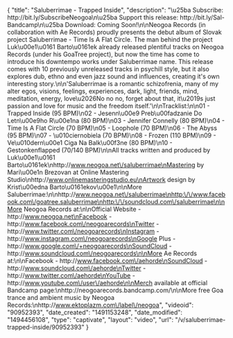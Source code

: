 {
    "title": "Saluberrimae - Trapped Inside",
    "description": "\u25ba Subscribe: http:\/\/bit.ly\/SubscribeNeogoa\n\u25ba Support this release: http:\/\/bit.ly\/Sal-Bandcamp\n\u25ba Download: Coming Soon!\n\nNeogoa Records (in collaboration with Ae Records) proudly presents the debut album of Slovak project Saluberrimae - Time Is A Flat Circle. The man behind the project Luk\u00e1\u0161 Barto\u0161ek already released plentiful tracks on Neogoa Records (under his GoaTree project), but now the time has come to introduce his downtempo works under Saluberrimae name. This release comes with 10 previously unreleased tracks in psychill style, but it also explores dub, ethno and even jazz sound and influences, creating it's own interesting story.\n\n'Saluberrimae is a romantic schizofrenia, many of my alter egos, visions, feelings, experiences, dark, light, friends, mind, meditation, energy, love\u2026No no no, forget about that, it\u2019s just passion and love for music and the freedom itself.'\n\nTracklist:\n\n01 - Trapped Inside (95 BPM)\n02 - Jesenn\u00e9 Preb\u00fadzanie Do Letn\u00e9ho R\u00e1na (80 BPM)\n03 - Jennifer Connelly (80 BPM)\n04 - Time Is A Flat Circle (70 BPM)\n05 - Loophole (70 BPM)\n06 - The Abyss (95 BPM)\n07 - \u010ciernobiela (70 BPM)\n08 - Frozen (110 BPM)\n09 - Ve\u010dern\u00e1 Ciga Na Balk\u00f3ne (80 BPM)\n10 - Gestonkenflapped (70\/140 BPM)\n\nAll tracks written and produced by Luk\u00e1\u0161 Barto\u0161ek\nhttp:\/\/www.neogoa.net\/saluberrimae\nMastering by Mari\u00e1n Brezovan at Online Mastering Studio\nhttp:\/\/www.onlinemasteringstudio.eu\nArtwork design by Krist\u00edna Barto\u0161ekov\u00e1\n\nMore Saluberrimae:\n\nhttp:\/\/www.neogoa.net\/saluberrimae\nhttp:\/\/www.facebook.com\/goatree.saluberrimae\nhttp:\/\/soundcloud.com\/saluberrimae\n\nMore Neogoa Records at:\n\nOfficial Website - http:\/\/www.neogoa.net\nFacebook - http:\/\/www.facebook.com\/neogoarecords\nTwitter - http:\/\/www.twitter.com\/neogoarecords\nInstagram - http:\/\/www.instagram.com\/neogoarecords\nGoogle Plus - http:\/\/www.google.com\/+neogoarecords\nSoundCloud - http:\/\/www.soundcloud.com\/neogoarecords\n\nMore Ae Records at:\n\nFacebook - http:\/\/www.facebook.com\/aehorde\nSoundCloud - http:\/\/www.soundcloud.com\/aehorde\nTwitter - http:\/\/www.twitter.com\/aehorde\nYouTube - http:\/\/www.youtube.com\/user\/aehorde\n\nMerch available at official Bandcamp page:\nhttp:\/\/neogoarecords.bandcamp.com\/\n\nMore free Goa trance and ambient music by Neogoa Records:\nhttp:\/\/www.ektoplazm.com\/label\/neogoa",
    "videoid": "90952393",
    "date_created": "1491153248",
    "date_modified": "1494456108",
    "type": "captivate",
    "layout": "video",
    "url": "\/v\/saluberrimae-trapped-inside\/90952393"
}